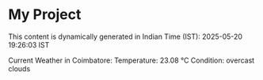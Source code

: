# My Project

This content is dynamically generated in Indian Time (IST): 2025-05-20 19:26:03 IST


Current Weather in Coimbatore:
Temperature: 23.08 °C
Condition: overcast clouds
